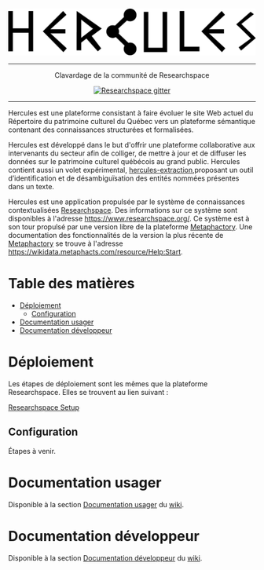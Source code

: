 <p align='center'>
  <img src='researchspace\app\assets\images\logo_black.png' alt='ResearchSpace' />
</p>

- - -

<p align="center">
   Clavardage de la communité de Researchspace
</p>

<p align="center">
  <a href="https://gitter.im/researchspace/community"><img src="https://badges.gitter.im/Join Chat.svg" alt="Researchspace gitter"></a>
</p>

- - -

Hercules est une plateforme consistant à faire évoluer le site Web actuel du Répertoire du patrimoine culturel du Québec vers un plateforme sémantique contenant des connaissances structurées et formalisées.

Hercules est développé dans le but d'offrir une plateforme collaborative aux intervenants du secteur afin de colliger, de mettre à jour et de diffuser les données sur le patrimoine culturel québécois au grand public. Hercules contient aussi un volet expérimental, [hercules-extraction](https://github.com/vincentlabonte/hercules-extraction),proposant un outil d’identification et de désambiguïsation des entités nommées présentes dans un texte.

Hercules est une application propulsée par le système de connaissances contextualisées [Researchspace](https://github.com/researchspace/researchspace). Des informations sur ce système sont disponibles à l'adresse https://www.researchspace.org/. Ce système est à son tour propulsé par une version libre de la plateforme [Metaphactory](https://www.metaphacts.com/product). Une documentation des fonctionnalités de la version la plus récente de [Metaphactory](https://www.metaphacts.com/product) se trouve à l'adresse https://wikidata.metaphacts.com/resource/Help:Start.

# Table des matières

   * [Déploiement](#deploiement)
      * [Configuration](#configuration)
   * [Documentation usager](#Documentation-usager)
   * [Documentation développeur](#Documentation-développeur)

# Déploiement

Les étapes de déploiement sont les mêmes que la plateforme Researchspace. Elles se trouvent au lien suivant : 

[Researchspace Setup](SETUP.md)



## Configuration

Étapes à venir.

# Documentation usager

Disponible à la section [Documentation usager](https://github.com/SamChaps/researchspace/wiki/Documentation-usager) du [wiki](https://github.com/SamChaps/researchspace/wiki). 

# Documentation développeur

Disponible à la section [Documentation développeur](https://github.com/SamChaps/researchspace/wiki/Documentation-d%C3%A9veloppeur) du [wiki](https://github.com/SamChaps/researchspace/wiki). 


